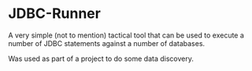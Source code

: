 # JDBC-Runner

A very simple (not to mention) tactical tool that can be used to execute a number of JDBC statements against a number of databases.

Was used as part of a project to do some data discovery.


    